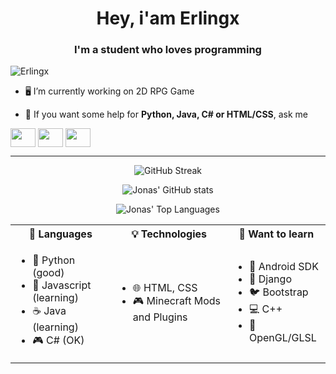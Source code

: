 <h1 align="center">Hey, i'am Erlingx</h1>  
<h3 align="center">I'm a student who loves programming</h3>  
  
<p align="left"> <img src="https://komarev.com/ghpvc/?username=FRErlingx" alt="Erlingx" /> </p>  
  
- 🖥️ I’m currently working on 2D RPG Game
  
- 💬 If you want some help for **Python, Java, C# or HTML/CSS**, ask me

<a href="https://discord.gg/24mK6Yd7Eg" target="blank"><img align="center" src="https://raw.githubusercontent.com/rahuldkjain/github-profile-readme-generator/master/src/images/icons/Social/discord.svg" height="30" width="40" /></a>
<a href="https://twitter.com/erlingx_" target="blank"><img align="center" src="https://raw.githubusercontent.com/rahuldkjain/github-profile-readme-generator/master/src/images/icons/Social/twitter.svg" height="30" width="40" /></a>
<a href="https://discord.gg/24mK6Yd7Eg" target="blank"><img align="center" src="https://raw.githubusercontent.com/rahuldkjain/github-profile-readme-generator/master/src/images/icons/Social/instagram.svg" height="30" width="40" /></a>
</p>

---
<p align="center"><img src="https://streak-stats.demolab.com?user=FRErlingx&theme=nord&hide_border=true&border_radius=2.5&date_format=j%20M%5B%20Y%5D&background=DDDDDD00)](https://git.io/streak-stats" alt="GitHub Streak" /></p>
<p align="center"><img src="https://readme-stats.jonas-bernard.dev/api?username=FRErlingx&theme=dark&hide=issues&count_private=true&show_icons=true&hide_border=true&bg_color=ffffff00" alt="Jonas' GitHub stats" /></p>
<p align="center"><img src="https://readme-stats.jonas-bernard.dev/api/top-langs/?username=FRErlingx&layout=compact&theme=dark&hide=ruby&langs_count=8&card_width=300&hide_border=true&bg_color=ffffff00" alt="Jonas' Top Languages" /></p>

<table align="center">
  <tr>
    <th>💬 Languages</th>
    <th>💡 Technologies</th>
    <th>📖 Want to learn</th>
  </tr>
  <tr>
    <td>
      <ul>
        <li>🐍 Python (good)</li>
        <li>📜 Javascript (learning)</li>
        <li>☕️ Java (learning)</li>
        <li>🎮 C# (OK)</li>
      </ul>
    </td>
    <td>
      <ul>
        <li>🌐 HTML, CSS</li>
        <li>🎮 Minecraft Mods and Plugins</li>
      </ul>
    </td>
    <td>
      <ul>
        <li>📱 Android SDK</li>
        <li>🍡 Django</li>
        <li>🐦 Bootstrap</li>
        <li>💻 C++</li>
        <li>🌅 OpenGL/GLSL</li>
      </ul>
    </td>
  </tr>
</table>
